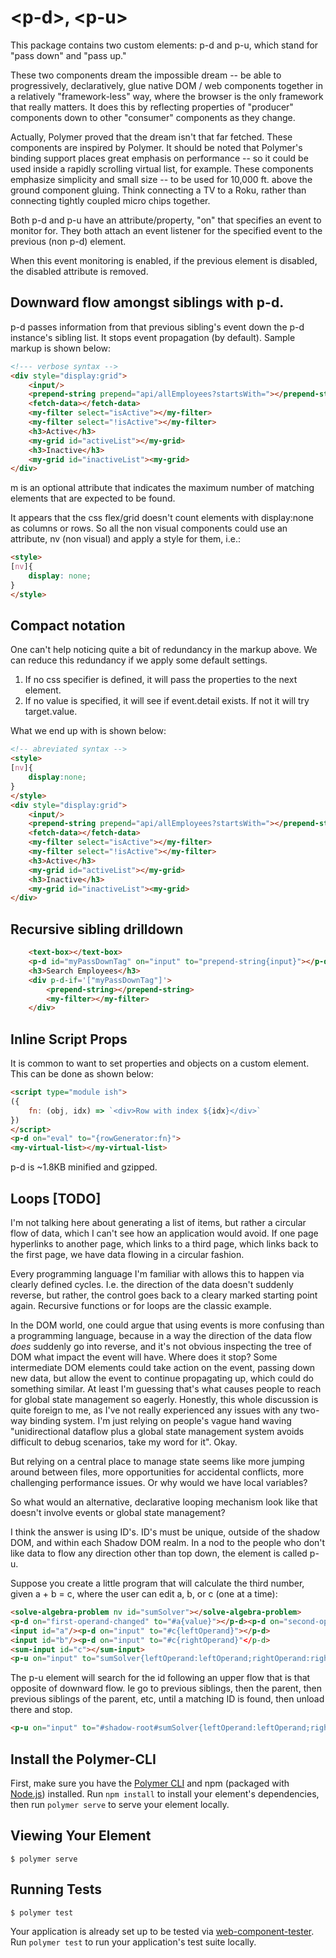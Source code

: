 # \<p-d\>, \<p-u\>

This package contains two custom elements:  p-d and p-u, which stand for "pass down" and "pass up."

These two components dream the impossible dream -- be able to progressively, declaratively, glue native DOM / web components together in a relatively "framework-less" way, where the browser is the only framework that really matters.  It does this by reflecting properties of "producer" components down to other "consumer" components as they change.

Actually, Polymer proved that the dream isn't that far fetched.  These components are inspired by Polymer.  It should be noted that Polymer's binding support places great emphasis on performance -- so it could be used inside a rapidly scrolling virtual list, for example.  These components emphasize simplicity and small size -- to be used for 10,000 ft. above the ground component gluing.  Think connecting a TV to a Roku, rather than connecting tightly coupled micro chips together.

Both p-d and p-u have an attribute/property, "on" that specifies an event to monitor for.  They both attach an event listener for the specified event to the previous (non p-d) element.

When this event monitoring is enabled, if the previous element is disabled, the disabled attribute is removed.

##  Downward flow amongst siblings with p-d.

p-d  passes information from that previous sibling's event down the p-d instance's sibling list.  It stops event propagation (by default).  Sample markup is shown below: 

```html
<!--- verbose syntax -->
<div style="display:grid">
    <input/>                                                                    <p-d on="input"          to="prepend-string{input:target.value}" m="1"></p-d>
    <prepend-string prepend="api/allEmployees?startsWith="></prepend-string>    <p-d on="value-changed"  to="fetch-data{url:detail.value}" m="1"></p-d>
    <fetch-data></fetch-data>                                                   <p-d on="fetch-complete" to="my-filter{input:detail.value}" m="2"></p-d>
    <my-filter select="isActive"></my-filter>                                   <p-d on="value-changed"  to="#activeList{items:detail.value}" m="1"></p-d>
    <my-filter select="!isActive"></my-filter>                                  <p-d on="value-changed"  to="#inactiveList{items:target.value}" m="1"> </p-d>
    <h3>Active</h3>
    <my-grid id="activeList"></my-grid>
    <h3>Inactive</h3>
    <my-grid id="inactiveList"><my-grid>
</div>
```

m is an optional attribute that indicates the maximum number of matching elements that are expected to be found.

It appears that the css flex/grid doesn't count elements with display:none as columns or rows.  So all the non visual components could use an attribute, nv (non visual) and apply a style for them, i.e.: 

```html
<style>
[nv]{
    display: none;
}
</style>
```
## Compact notation
One can't help noticing quite a bit of redundancy in the markup above.  We can reduce this redundancy if we apply some default settings.

1)  If no css specifier is defined, it will pass the properties to the next element.
2)  If no value is specified, it will see if event.detail exists.  If not it will try target.value.  

What we end up with is shown below:

```html
<!-- abreviated syntax -->
<style>
[nv]{
    display:none;
}
</style>
<div style="display:grid">
    <input/>                                                                    <p-d on="input"          to="{input}"></p-d>
    <prepend-string prepend="api/allEmployees?startsWith="></prepend-string>   <p-d on="value-changed"  to="{url}"></p-d>
    <fetch-data></fetch-data>                                                   <p-d on="fetch-complete" to="my-filter{input}" m="2"></p-d>
    <my-filter select="isActive"></my-filter>                                   <p-d on="value-changed"  to="#activeList{items}" m="1"></p-d>
    <my-filter select="!isActive"></my-filter>                                  <p-d on="value-changed"  to="#inactiveList{items}" m="1"> </p-d>
    <h3>Active</h3>
    <my-grid id="activeList"></my-grid>
    <h3>Inactive</h3>
    <my-grid id="inactiveList"><my-grid>
</div>
```


## Recursive sibling drilldown

```html   
    <text-box></text-box>                                                               
    <p-d id="myPassDownTag" on="input" to="prepend-string{input}"></p-d>
    <h3>Search Employees</h3>
    <div p-d-if='["myPassDownTag"]'>
        <prepend-string></prepend-string>
        <my-filter></my-filter>
    </div>
```


## Inline Script Props

It is common to want to set properties and objects on a custom element.  This can be done as shown below:

```html
<script type="module ish">
({
    fn: (obj, idx) => `<div>Row with index ${idx}</div>`
})
</script>
<p-d on="eval" to="{rowGenerator:fn}">
<my-virtual-list></my-virtual-list>
```

p-d is ~1.8KB minified and gzipped.

## Loops [TODO]

I'm not talking here about generating a list of items, but rather a circular flow of data, which I can't see how an application would avoid.  If one page hyperlinks to another page, which links to a third page, which links back to the first page, we have data flowing in a circular fashion.  

Every programming language I'm familiar with allows this to happen via clearly defined cycles.  I.e. the direction of the data doesn't suddenly reverse, but rather, the control goes back to a cleary marked starting point again. Recursive functions or for loops are the classic example. 

In the DOM world, one could argue that using events is more confusing than a programming language, because in a way the direction of the data flow *does* suddenly go into reverse, and it's not obvious inspecting the tree of DOM what impact the event will have. Where does it stop?  Some intermediate DOM elements could take action on the event, passing down new data, but allow the event to continue propagating up, which could do something similar.   At least I'm guessing that's what causes people to reach for global state management so eagerly.  Honestly, this whole discussion is quite foreign to me, as I've not really experienced any issues with any two-way binding system.  I'm just relying on people's vague hand waving "unidirectional dataflow plus a global state management system avoids difficult to debug scenarios, take my word for it".  Okay.

But relying on a central place to manage state seems like more jumping around between files, more opportunities for accidental conflicts, more challenging performance issues.   Or why would we have local variables? 

So what would an alternative, declarative looping mechanism look like that doesn't involve events or global state management?

I think the answer is using ID's.  ID's must be unique, outside of the shadow DOM, and within each Shadow DOM realm.  In a nod to the people who don't like data to flow any direction other than top down, the element is called p-u.

Suppose you create a little program that will calculate the third number, given a + b = c, where the user can edit a, b, or c (one at a time):

```html
<solve-algebra-problem nv id="sumSolver"></solve-algebra-problem>
<p-d on="first-operand-changed" to="#a{value}"></p-d><p-d on="second-operand-changed" to="#b{value}"></p-d>
<input id="a"/><p-d on="input" to="#c{leftOperand}"></p-d>
<input id="b"/><p-d on="input" to="#c{rightOperand}"</p-d>
<sum-input id="c"></sum-input>
<p-u on="input" to="sumSolver{leftOperand:leftOperand;rightOperand:rightOperand;sum:value}"></p-u>
```

The p-u element will search for the id following an upper flow that is that opposite of downward flow.  Ie go to previous siblings, then the parent, then previous siblings of the parent, etc, until a matching ID is found, then unload there and stop.

```html
<p-u on="input" to="#shadow-root#sumSolver{leftOperand:leftOperand;rightOperand:rightOperand;sum:value}"></p-u>
```


## Install the Polymer-CLI

First, make sure you have the [Polymer CLI](https://www.npmjs.com/package/polymer-cli) and npm (packaged with [Node.js](https://nodejs.org)) installed. Run `npm install` to install your element's dependencies, then run `polymer serve` to serve your element locally.

## Viewing Your Element

```
$ polymer serve
```

## Running Tests

```
$ polymer test
```

Your application is already set up to be tested via [web-component-tester](https://github.com/Polymer/web-component-tester). Run `polymer test` to run your application's test suite locally.

